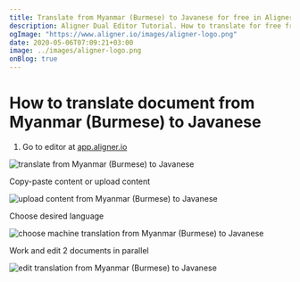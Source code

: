 ```yaml
---
title: Translate from Myanmar (Burmese) to Javanese for free in Aligner Editor
description: Aligner Dual Editor Tutorial. How to translate for free from Myanmar (Burmese) to Javanese. Aligner is multilingual document management platform. 
ogImage: "https://www.aligner.io/images/aligner-logo.png"
date: 2020-05-06T07:09:21+03:00
image: ../images/aligner-logo.png
onBlog: true
---
```


# How to translate document from Myanmar (Burmese) to Javanese

1. Go to editor at [app.aligner.io](https://app.aligner.io "Aligner App web page")

![translate from Myanmar (Burmese) to Javanese](../aligner-blank-editor.png "translate from Myanmar (Burmese) to Javanese")

Copy-paste content or upload content

![upload content from Myanmar (Burmese) to Javanese](../aligner-uploaded-document.png "upload content from Myanmar (Burmese) to Javanese")

Choose desired language

![choose machine translation from Myanmar (Burmese) to Javanese](../aligner-language-dropdown.png "choose machine translation from Myanmar (Burmese) to Javanese")

Work and edit 2 documents in parallel

![edit translation from Myanmar (Burmese) to Javanese](../aligner-double-sitded-editor.png "edit translation from Myanmar (Burmese) to Javanese")

